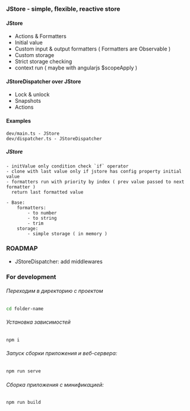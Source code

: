 ### JStore - simple, flexible, reactive store

#### JStore
 - Actions & Formatters
 - Initial value
 - Custom input & output formatters ( Formatters are Observable )
 - Custom storage
 - Strict storage checking
 - context run ( maybe with angularjs $scopeApply )

#### JStoreDispatcher over JStore
 - Lock & unlock
 - Snapshots
 - Actions


#### Examples
    dev/main.ts - JStore
    dev/dispatcher.ts - JStoreDispatcher


##### JStore
    - initValue only condition check `if` operator
    - clone with last value only if jstore has config property initial value
    - formatters run with priority by index ( prev value passed to next formatter )
      return last formatted value
      
    - Base:
        formatters:
            - to number
            - to string
            - trim
        storage:
            - simple storage ( in memory )




### ROADMAP
 - JStoreDispatcher: add middlewares  


### For development
###### Переходим в директорию с проектом
```bash
cd folder-name
```

###### Установка зависимостей
```bash
npm i
```

###### Запуск сборки приложения и веб-сервера:
```bash
npm run serve
```

###### Сборка приложения с минификацией: 
```bash
npm run build
```

